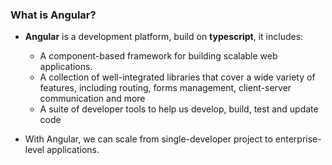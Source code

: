 ### What is Angular?
* **Angular** is a development platform, build on **typescript**, it includes:

    * A component-based framework for building scalable web applications.
    * A collection of well-integrated libraries that cover a wide variety of features, including routing, forms management, client-server communication and more
    * A suite of developer tools to help us develop, build, test and update code

* With Angular, we can scale from single-developer project to enterprise-level applications. 

